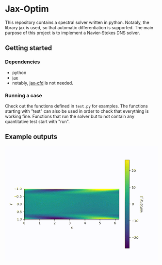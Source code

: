 # Jax-Optim

This repository contains a spectral solver written in python. Notably, the
library jax is used, so that automatic differentiation is supported. The main
purpose of this project is to implement a Navier-Stokes DNS solver. 

## Getting started

### Dependencies

- python
- [jax](https://github.com/google/jax)
- notably, [jax-cfd](https://github.com/google/jax-cfd) is not needed.

### Running a case

Check out the functions defined in `test.py` for examples. The functions
starting with "test" can also be used in order to check that everything is
working fine. Functions that run the solver but to not contain any quantitative
test start with "run".

## Example outputs

![vorticity at Re 5000](img/vort_z_Re_5000.gif)
